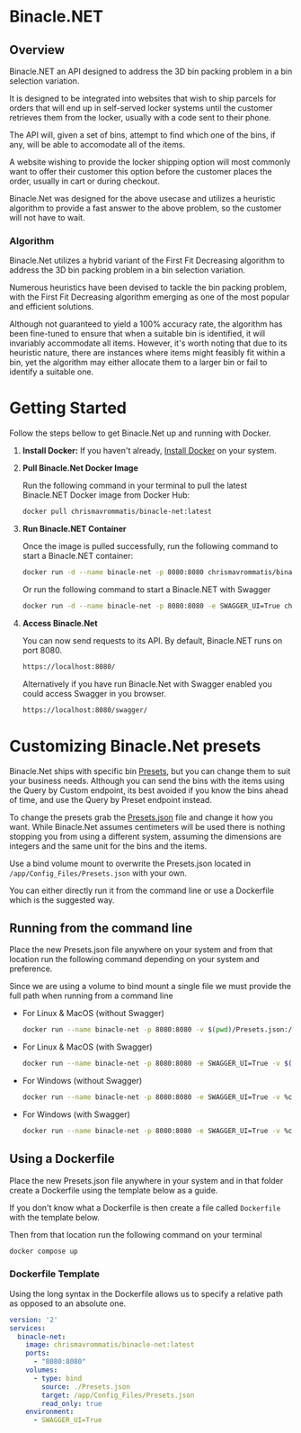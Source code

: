 ﻿# Binacle.NET

## Overview
Binacle.NET an API designed to address the 3D bin packing problem in a bin selection variation.

It is designed to be integrated into websites that wish to ship parcels for orders that will end up in self-served locker systems until the customer retrieves them from the locker, usually with a code sent to their phone.

The API will, given a set of bins, attempt to find which one of the bins, if any, will be able to accomodate all of the items.

A website wishing to provide the locker shipping option will most commonly want to offer their customer this option before the customer places the order, usually in cart or during checkout.

Binacle.Net was designed for the above usecase and utilizes a heuristic algorithm to provide a fast answer to the above problem, so the customer will not have to wait.


### Algorithm

Binacle.Net utilizes a hybrid variant of the First Fit Decreasing algorithm to address the 3D bin packing problem in a bin selection variation.

Numerous heuristics have been devised to tackle the bin packing problem, with the First Fit Decreasing algorithm emerging as one of the most popular and efficient solutions.

Although not guaranteed to yield a 100% accuracy rate, the algorithm has been fine-tuned to ensure that when a suitable bin is identified, it will invariably accommodate all items. 
However, it's worth noting that due to its heuristic nature, there are instances where items might feasibly fit within a bin, yet the algorithm may either allocate them to a larger bin or fail to identify a suitable one.


# Getting Started

Follow the steps bellow to get Binacle.Net up and running with Docker.

1. **Install Docker:** If you haven't already, [Install Docker](https://www.docker.com/get-started/) on your system.
2. **Pull Binacle.Net Docker Image**
   
   Run the following command in your terminal to pull the latest Binacle.NET Docker image from Docker Hub:
   ```bash
   docker pull chrismavrommatis/binacle-net:latest
   ```
3. **Run Binacle.NET Container**
  
   Once the image is pulled successfully, run the following command to start a Binacle.NET container:
   ```bash
   docker run -d --name binacle-net -p 8080:8080 chrismavrommatis/binacle-net:latest
   ```
   Or run the following command to start a Binacle.NET with Swagger
   ```bash
   docker run -d --name binacle-net -p 8080:8080 -e SWAGGER_UI=True chrismavrommatis/binacle-net:latest
   ```
4. **Access Binacle.Net**
   
   You can now send requests to its API. By default, Binacle.NET runs on port 8080.
	 ```bash
	 https://localhost:8080/
	 ```
   Alternatively if you have run Binacle.Net with Swagger enabled you could access Swagger in you browser.
	 ```bash
	 https://localhost:8080/swagger/
	 ```

# Customizing Binacle.Net presets

Binacle.Net ships with specific bin [Presets](https://github.com/ChrisMavrommatis/Binacle.Net/blob/main/Api/Binacle.Net.Api/Config_Files/Presets.json), but you can change them to suit your business needs.
Although you can send the bins with the items using the Query by Custom endpoint, its best avoided if you know the bins ahead of time, and use the Query by Preset endpoint instead.

To change the presets grab the [Presets.json](https://github.com/ChrisMavrommatis/Binacle.Net/blob/main/Api/Binacle.Net.Api/Config_Files/Presets.json) file and change it how you want.
While Binacle.Net assumes centimeters will be used there is nothing stopping you from using a different system, assuming the dimensions are integers and the same unit for the bins and the items.

Use a bind volume mount to overwrite the Presets.json located in `/app/Config_Files/Presets.json` with your own.

You can either directly run it from the command line or use a Dockerfile which is the suggested way.

## Running from the command line
Place the new Presets.json file anywhere on your system and from that location run the following command depending on your system and preference.

Since we are using a volume to bind mount a single file we must provide the full path when running from a command line

- For Linux & MacOS (without Swagger)
  ```bash
  docker run --name binacle-net -p 8080:8080 -v $(pwd)/Presets.json:/app/Config_Files/Presets.json:ro chrismavrommatis/binacle-net:latest
  ```
- For Linux & MacOS (with Swagger)
  ```bash
  docker run --name binacle-net -p 8080:8080 -e SWAGGER_UI=True -v $(pwd)/Presets.json:/app/Config_Files/Presets.json:ro chrismavrommatis/binacle-net:latest
  ```
- For Windows (without Swagger)
  ```bash
  docker run --name binacle-net -p 8080:8080 -e SWAGGER_UI=True -v %cd%/Presets.json:/app/Config_Files/Presets.json:ro chrismavrommatis/binacle-net:latest
  ```
- For Windows (with Swagger)
  ```bash
  docker run --name binacle-net -p 8080:8080 -e SWAGGER_UI=True -v %cd%/Presets.json:/app/Config_Files/Presets.json:ro chrismavrommatis/binacle-net:latest
  ```

## Using a Dockerfile
Place the new Presets.json file anywhere in your system and in that folder create a Dockerfile using the template below as a guide.

If you don't know what a Dockerfile is then create a file called `Dockerfile` with the template below.

Then from that location run the following command on your terminal
```bash
docker compose up
```

### Dockerfile Template

Using the long syntax in the Dockerfile allows us to specify a relative path as opposed to an absolute one.

```yaml
version: '2'
services:
  binacle-net:
    image: chrismavrommatis/binacle-net:latest
    ports:
      - "8080:8080"
    volumes:
      - type: bind
        source: ./Presets.json
        target: /app/Config_Files/Presets.json
        read_only: true
    environment:
      - SWAGGER_UI=True
```


